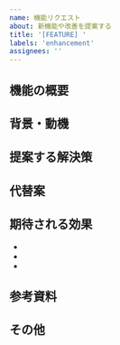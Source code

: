 ```yaml
---
name: 機能リクエスト
about: 新機能や改善を提案する
title: '[FEATURE] '
labels: 'enhancement'
assignees: ''
---
```


## 機能の概要
<!-- 提案する機能を簡潔に説明してください -->

## 背景・動機
<!-- なぜこの機能が必要なのか、どのような問題を解決するのかを説明してください -->

## 提案する解決策
<!-- どのように実装すべきか、具体的なアイデアがあれば記載してください -->

## 代替案
<!-- 他の解決方法があれば記載してください -->

## 期待される効果
<!-- この機能によってどのような効果が期待できるかを説明してください -->
- 
- 
- 

## 参考資料
<!-- 参考になるリンクやスクリーンショットがあれば添付してください -->

## その他
<!-- その他の情報があれば記載してください -->